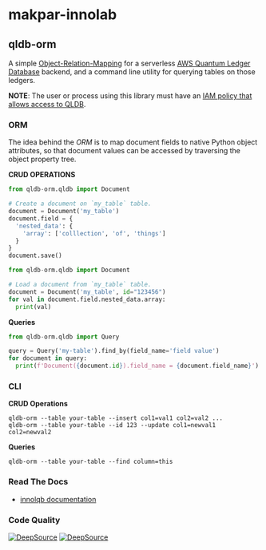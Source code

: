 # makpar-innolab

## qldb-orm

A simple [Object-Relation-Mapping](https://en.wikipedia.org/wiki/Object%E2%80%93relational_mapping) for a serverless [AWS Quantum Ledger Database](https://docs.aws.amazon.com/qldb/latest/developerguide/what-is.html) backend, and a command line utility for querying tables on those ledgers.

**NOTE**: The user or process using this library must have an [IAM policy that allows access to QLDB](https://docs.aws.amazon.com/qldb/latest/developerguide/security-iam.html).


### ORM

The idea behind the *ORM* is to map document fields to native Python object attributes, so that document values can be accessed by traversing the object property tree.

**CRUD OPERATIONS**

```python
from qldb-orm.qldb import Document

# Create a document on `my_table` table.
document = Document('my_table')
document.field = {
  'nested_data': {
    'array': ['colllection', 'of', 'things']
  }
}
document.save()
```

```python
from qldb-orm.qldb import Document

# Load a document from `my_table` table.
document = Document('my_table', id="123456")
for val in document.field.nested_data.array:
  print(val)
```

**Queries**
```python
from qldb-orm.qldb import Query

query = Query('my-table').find_by(field_name='field value')
for document in query:
  print(f'Document({document.id}).field_name = {document.field_name}')
```

### CLI

**CRUD Operations**
```shell
qldb-orm --table your-table --insert col1=val1 col2=val2 ...
qldb-orm --table your-table --id 123 --update col1=newval1 col2=newval2
```

**Queries**
```shell
qldb-orm --table your-table --find column=this
```

### Read The Docs

- [innolqb documentation](https://makpar-innovation-laboratory.github.io/qldb-orm/)

### Code Quality

[![DeepSource](https://deepsource.io/gh/Makpar-Innovation-Laboratory/qldb-orm.svg/?label=active+issues&show_trend=true&token=0yUpU0SKBmqEg7qNHU2C65C6)](https://deepsource.io/gh/Makpar-Innovation-Laboratory/qldb-orm/?ref=repository-badge)
[![DeepSource](https://deepsource.io/gh/Makpar-Innovation-Laboratory/qldb-orm.svg/?label=resolved+issues&show_trend=true&token=0yUpU0SKBmqEg7qNHU2C65C6)](https://deepsource.io/gh/Makpar-Innovation-Laboratory/qldb-orm/?ref=repository-badge)
